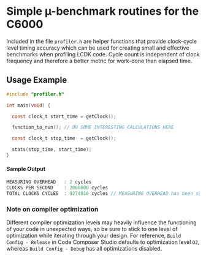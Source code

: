 # Simple µ-benchmark routines for the C6000

Included in the file `profiler.h` are helper functions that provide clock-cycle level timing accuracy which can be used for creating small and effective benchmarks when profiling LCDK code. Cycle count is independent of clock frequency and therefore a better metric for work-done than elapsed time.

## Usage Example

```c
#include "profiler.h"

int main(void) {

  const clock_t start_time = getClock();

  function_to_run(); // DO SOME INTERESTING CALCULATIONS HERE

  const clock_t stop_time  = getClock();

  stats(stop_time, start_time);
}

```
#### Sample Output

```c
MEASURING OVERHEAD   : 2 cycles
CLOCKS PER SECOND    : 2000000 cycles
TOTAL CLOCKS CYCLES  : 9274010 cycles // MEASURING OVERHEAD has been subtracted already
```

### Note on compiler optimization
Different compiler optimization levels may heavily influence the functioning of your code in unexpected ways, so be sure to stick to one level of optimization while iterating through your design. For reference, `Build Config - Release` in Code Composer Studio defaults to optimization level `O2`, whereas `Build Config - Debug` has all optimizations disabled.
